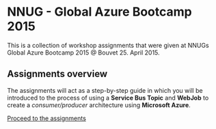 NNUG - Global Azure Bootcamp 2015
=================================

This is a collection of workshop assignments that were given at NNUGs Global Azure Bootcamp 2015 @ Bouvet 25. April 2015.

## Assignments overview ##

The assignments will act as a step-by-step guide in which you will be introduced to the process of using a **Service Bus Topic** and **WebJob** to create a *consumer/producer* architecture using **Microsoft Azure**.

[Proceed to the assignments](https://github.com/HenrikWM/NNUG_GAB2015/blob/FinalSolution/ASSIGNMENTS.md)
